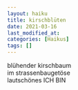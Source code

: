 ```yaml
---
layout: haiku
title: kirschblüten
date: 2021-03-16
last_modified_at:
categories: [Haikus]
tags: []
---
```


blühender kirschbaum  
im strassenbaugetöse  
lautschönes ICH BIN